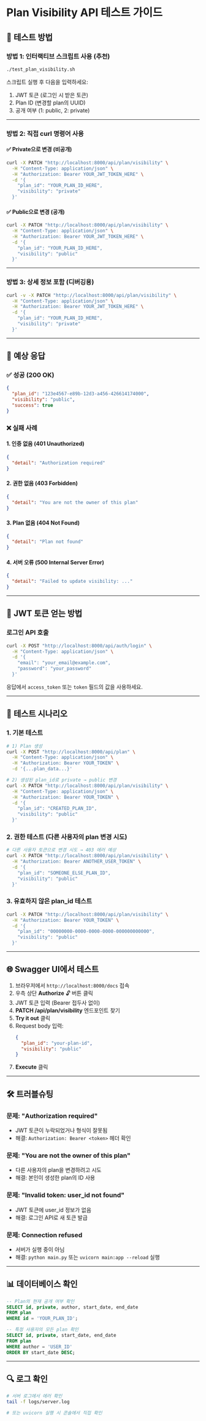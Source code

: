 # Plan Visibility API 테스트 가이드

## 🎯 테스트 방법

### 방법 1: 인터랙티브 스크립트 사용 (추천)

```bash
./test_plan_visibility.sh
```

스크립트 실행 후 다음을 입력하세요:
1. JWT 토큰 (로그인 시 받은 토큰)
2. Plan ID (변경할 plan의 UUID)
3. 공개 여부 (1: public, 2: private)

---

### 방법 2: 직접 curl 명령어 사용

#### ✅ Private으로 변경 (비공개)
```bash
curl -X PATCH "http://localhost:8000/api/plan/visibility" \
  -H "Content-Type: application/json" \
  -H "Authorization: Bearer YOUR_JWT_TOKEN_HERE" \
  -d '{
    "plan_id": "YOUR_PLAN_ID_HERE",
    "visibility": "private"
  }'
```

#### ✅ Public으로 변경 (공개)
```bash
curl -X PATCH "http://localhost:8000/api/plan/visibility" \
  -H "Content-Type: application/json" \
  -H "Authorization: Bearer YOUR_JWT_TOKEN_HERE" \
  -d '{
    "plan_id": "YOUR_PLAN_ID_HERE",
    "visibility": "public"
  }'
```

---

### 방법 3: 상세 정보 포함 (디버깅용)
```bash
curl -v -X PATCH "http://localhost:8000/api/plan/visibility" \
  -H "Content-Type: application/json" \
  -H "Authorization: Bearer YOUR_JWT_TOKEN_HERE" \
  -d '{
    "plan_id": "YOUR_PLAN_ID_HERE",
    "visibility": "private"
  }'
```

---

## 📝 예상 응답

### ✅ 성공 (200 OK)
```json
{
  "plan_id": "123e4567-e89b-12d3-a456-426614174000",
  "visibility": "public",
  "success": true
}
```

### ❌ 실패 사례

#### 1. 인증 없음 (401 Unauthorized)
```json
{
  "detail": "Authorization required"
}
```

#### 2. 권한 없음 (403 Forbidden)
```json
{
  "detail": "You are not the owner of this plan"
}
```

#### 3. Plan 없음 (404 Not Found)
```json
{
  "detail": "Plan not found"
}
```

#### 4. 서버 오류 (500 Internal Server Error)
```json
{
  "detail": "Failed to update visibility: ..."
}
```

---

## 🔑 JWT 토큰 얻는 방법

### 로그인 API 호출
```bash
curl -X POST "http://localhost:8000/api/auth/login" \
  -H "Content-Type: application/json" \
  -d '{
    "email": "your_email@example.com",
    "password": "your_password"
  }'
```

응답에서 `access_token` 또는 `token` 필드의 값을 사용하세요.

---

## 🧪 테스트 시나리오

### 1. 기본 테스트
```bash
# 1) Plan 생성
curl -X POST "http://localhost:8000/api/plan" \
  -H "Content-Type: application/json" \
  -H "Authorization: Bearer YOUR_TOKEN" \
  -d '{...plan_data...}'

# 2) 생성된 plan_id로 private → public 변경
curl -X PATCH "http://localhost:8000/api/plan/visibility" \
  -H "Content-Type: application/json" \
  -H "Authorization: Bearer YOUR_TOKEN" \
  -d '{
    "plan_id": "CREATED_PLAN_ID",
    "visibility": "public"
  }'
```

### 2. 권한 테스트 (다른 사용자의 plan 변경 시도)
```bash
# 다른 사용자 토큰으로 변경 시도 → 403 에러 예상
curl -X PATCH "http://localhost:8000/api/plan/visibility" \
  -H "Authorization: Bearer ANOTHER_USER_TOKEN" \
  -d '{
    "plan_id": "SOMEONE_ELSE_PLAN_ID",
    "visibility": "public"
  }'
```

### 3. 유효하지 않은 plan_id 테스트
```bash
curl -X PATCH "http://localhost:8000/api/plan/visibility" \
  -H "Authorization: Bearer YOUR_TOKEN" \
  -d '{
    "plan_id": "00000000-0000-0000-0000-000000000000",
    "visibility": "public"
  }'
```

---

## 🌐 Swagger UI에서 테스트

1. 브라우저에서 `http://localhost:8000/docs` 접속
2. 우측 상단 **Authorize** 🔓 버튼 클릭
3. JWT 토큰 입력 (Bearer 접두사 없이)
4. **PATCH /api/plan/visibility** 엔드포인트 찾기
5. **Try it out** 클릭
6. Request body 입력:
   ```json
   {
     "plan_id": "your-plan-id",
     "visibility": "public"
   }
   ```
7. **Execute** 클릭

---

## 🛠️ 트러블슈팅

### 문제: "Authorization required"
- JWT 토큰이 누락되었거나 형식이 잘못됨
- 해결: `Authorization: Bearer <token>` 헤더 확인

### 문제: "You are not the owner of this plan"
- 다른 사용자의 plan을 변경하려고 시도
- 해결: 본인이 생성한 plan의 ID 사용

### 문제: "Invalid token: user_id not found"
- JWT 토큰에 user_id 정보가 없음
- 해결: 로그인 API로 새 토큰 발급

### 문제: Connection refused
- 서버가 실행 중이 아님
- 해결: `python main.py` 또는 `uvicorn main:app --reload` 실행

---

## 📊 데이터베이스 확인

```sql
-- Plan의 현재 공개 여부 확인
SELECT id, private, author, start_date, end_date 
FROM plan 
WHERE id = 'YOUR_PLAN_ID';

-- 특정 사용자의 모든 plan 확인
SELECT id, private, start_date, end_date 
FROM plan 
WHERE author = 'USER_ID'
ORDER BY start_date DESC;
```

---

## 🔍 로그 확인

```bash
# 서버 로그에서 에러 확인
tail -f logs/server.log

# 또는 uvicorn 실행 시 콘솔에서 직접 확인
```
